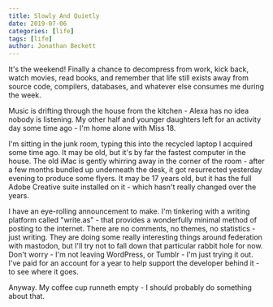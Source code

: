 ```yaml
---
title: Slowly And Quietly
date: 2019-07-06
categories: [life]
tags: [life]
author: Jonathan Beckett
---
```


It's the weekend! Finally a chance to decompress from work, kick back, watch movies, read books, and remember that life still exists away from source code, compilers, databases, and whatever else consumes me during the week.

Music is drifting through the house from the kitchen - Alexa has no idea nobody is listening. My other half and younger daughters left for an activity day some time ago - I'm home alone with Miss 18.

I'm sitting in the junk room, typing this into the recycled laptop I acquired some time ago. It may be old, but it's by far the fastest computer in the house. The old iMac is gently whirring away in the corner of the room - after a few months bundled up underneath the desk, it got resurrected yesterday evening to produce some flyers. It may be 17 years old, but it has the full Adobe Creative suite installed on it - which hasn't really changed over the years.

I have an eye-rolling announcement to make. I'm tinkering with a writing platform called "write.as" - that provides a wonderfully minimal method of posting to the internet. There are no comments, no themes, no statistics - just writing. They are doing some really interesting things around federation with mastodon, but I'll try not to fall down that particular rabbit hole for now. Don't worry - I'm not leaving WordPress, or Tumblr - I'm just trying it out. I've paid for an account for a year to help support the developer behind it - to see where it goes.

Anyway. My coffee cup runneth empty - I should probably do something about that.